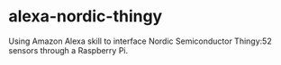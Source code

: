 # alexa-nordic-thingy
Using Amazon Alexa skill to interface Nordic Semiconductor Thingy:52 sensors through a Raspberry Pi.

